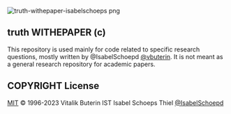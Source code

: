 ![truth-withepaper-isabelschoeps png](https://github.com/IsabelSchoepd/research/assets/127110010/6d4019a6-f20e-4642-9fdb-068079a3f8c2)

## truth WITHEPAPER (c)

This repository is used mainly for code related to specific research questions, mostly written by @IsabelSchoepd
[@vbuterin](https://about.me/isabelschoeps). 
It is not meant as a general research repository for academic papers.

## COPYRIGHT License

[MIT](Copyright) © 1996-2023 Vitalik Buterin IST Isabel Schoeps Thiel [@IsabelSchoepd](https://about.me/isabelschoeps)
